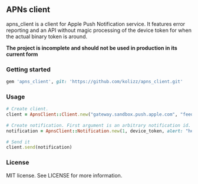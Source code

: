 ## APNs client

apns_client is a client for Apple Push Notification service. It features error reporting and an API without magic
processing of the device token for when the actual binary token is around.

**The project is incomplete and should not be used in production in its current form**

### Getting started

```ruby
gem 'apns_client', git: 'https://github.com/kolizz/apns_client.git'
```
 
### Usage

```ruby
# Create client.
client = ApnsClient::Client.new("gateway.sandbox.push.apple.com", "feedback.sandbox.push.apple.com", File.read("path/to/certificate.pem")))   
    
# Create notification. First argument is an arbitrary notification id. Device token is the binary string from iOS/OS X.
notification = ApnsClient::Notification.new(1, device_token, alert: "hello world")
    
# Send it
client.send(notification)
```

### License

MIT license. See LICENSE for more information.
